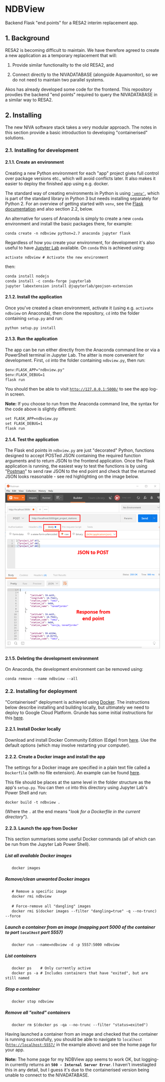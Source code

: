 # NDBView

Backend Flask "end points" for a RESA2 interim replacement app.

## 1. Background

RESA2 is becoming difficult to maintain. We have therefore agreed to create a new application as a temporary replacement that will:

 1. Provide similar functionality to the old RESA2, and
 
 2. Connect directly to the NIVADATABASE (alongside Aquamonitor), so we do not need to maintain two parallel systems.
 
Akos has already developed some code for the frontend. This repository provdies the backend "end points" required to query the NIVADATABASE in a similar way to RESA2.

## 2. Installing

The new NIVA software stack takes a very modular approach. The notes in this section provide a basic introduction to developing "containerised" solutions.

### 2.1. Installing for development

#### 2.1.1. Create an environment

Creating a new Python environment for each "app" project gives full control over package versions etc., which will avoid conflicts later. It also makes it easier to deploy the finished app using e.g. docker.

The standard way of creating environments in Python is using [`'venv'`](https://docs.python.org/3/library/venv.html), which is part of the standard library in Python 3 but needs installing separately for Python 2. For an overview of getting started with `venv`, see the [Flask documentation](http://flask.pocoo.org/docs/0.12/installation/#virtualenv) and also section 2.2, below. 

An alternative for users of Anaconda is simply to create a new `conda` environment and install the basic packages there, for example:

    conda create -n ndbview python=2.7 anaconda jupyter flask

Regardless of how you create your environment, for development it's also useful to have [Jupyter Lab](https://github.com/jupyterlab/jupyterlab) available. On `conda` this is achieved using:

    activate ndbview # Activate the new environment

then:

    conda install nodejs
    conda install -c conda-forge jupyterlab
    jupyter labextension install @jupyterlab/geojson-extension

#### 2.1.2. Install the application

Once you've created a clean environment, activate it (using e.g. `activate ndbview` on Anaconda), then clone the repository, `cd` into the folder containing `setup.py` and run:

    python setup.py install
    
#### 2.1.3. Run the application

The app can be run either directly from the Anaconda command line or via a PowerShell terminal in Jupyter Lab. The altter is more convenient for development. First, `cd` into the folder containing `ndbview.py`, then run:

    $env:FLASK_APP="ndbview.py"
    $env:FLASK_DEBUG=1
    flask run
    
You should then be able to visit [`http://127.0.0.1:5000/`](http://127.0.0.1:5000/) to see the app log-in screen.

**Note:** If you choose to run from the Anaconda command line, the syntax for the code above is slightly different:

    set FLASK_APP=ndbview.py
    set FLASK_DEBUG=1
    flask run

#### 2.1.4. Test the application

The Flask end points in `ndbview.py` are just "decorated" Python, functions designed to accept POSTed JSON containing the required function arguments and to return JSON to the frontend application. Once the Flask application is running, the easiest way to test the functions is by using "[Postman](https://www.getpostman.com/)" to send raw JSON to the end point and check that the returned JSON looks reasonable - see red highlighting on the image below.

<img src="images\postman_example.png" alt="Postman example" width="600"/>

#### 2.1.5. Deleting the development environment

On Anaconda, the development environment can be removed using:

    conda remove --name ndbview --all

### 2.2. Installing for deployment

"Containerised" deployment is achieved using [Docker](https://www.docker.com/). The instructions below describe installing and building locally, but ultimately we need to deploy to Google Cloud Platform. Grunde has some initial instructions for this [here](https://github.com/NIVANorge/flask_example#kubernetes-deployment).

#### 2.2.1. Install Docker locally

Download and install Docker Community Edition (Edge) from [here](https://store.docker.com/editions/community/docker-ce-desktop-windows). Use the default options (which may involve restarting your computer).

#### 2.2.2. Create a Docker image and install the app

The settings for a Docker image are specified in a plain text file called a `Dockerfile` (with no file extension). An example can be found [here](). 

This file should be places at the same level in the folder structure as the app's `setup.py`. You can then `cd` into this directory using Jupyter Lab's Power Shell and run:

    docker build -t ndbview .

(Where the `.` at the end means "*look for a Dockerfile in the current directory*").

#### 2.2.3. Launch the app from Docker

This section summarises some useful Docker commands (all of which can be run from the Jupyter Lab Power Shell).

##### List all available Docker images

       docker images
       
       
##### Remove/clean unwanted Docker images

       # Remove a specific image
       docker rmi ndbview 
       
       # Force-remove all "dangling" images
       docker rmi $(docker images --filter "dangling=true" -q --no-trunc) --force
       
      
##### Launch a container from an image (mapping port 5000 of the container to port `localhost` port 5557)

       docker run --name=ndbview -d -p 5557:5000 ndbview
       
    
##### List containers
 
       docker ps    # Only currently active
       docker ps -a # Includes containers that have "exited", but are still named
       
       
##### Stop a container
 
       docker stop ndbview

##### Remove all "exited" containers
 
       docker rm $(docker ps -qa --no-trunc --filter "status=exited")
       
Having launched a container from an image and checked that the container is running successfully, you should be able to navigate to `localhost` ([`http://localhost:5557/`](http://localhost:5557/) in the example above) and see the home page for your app.

**Note:** The home page for my NDBView app seems to work OK, but logging-in currently returns an **`500 - Internal Server Error`**. I haven't investiagted this in any detail, but I guess it's due to the containerised version being unable to connect to the NIVADATABASE.